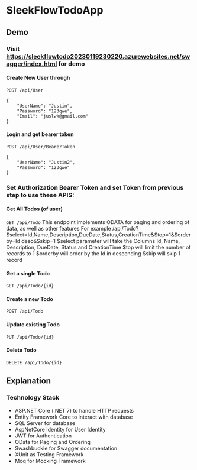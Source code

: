 # SleekFlowTodoApp

## Demo

### Visit https://sleekflowtodo20230119230220.azurewebsites.net/swagger/index.html for demo

#### Create New User through 

`POST /api/User`
```
{
    "UserName": "Justin",
    "Password": "123qwe",
    "Email": "juslwk@gmail.com"
}
```
#### Login and get bearer token

`POST /api/User/BearerToken`
```
{
    "UserName": "Justin2",
    "Password": "123qwe"
}
```
### Set Authorization Bearer Token and set Token from previous step to use these APIS:

#### Get All Todos (of user)

`GET /api/Todo` 
This endpoint implements ODATA for paging and ordering of data, as well as other features
For example
/api/Todo?$select=Id,Name,Description,DueDate,Status,CreationTime&$top=1&$orderby=Id desc&$skip=1
$select parameter will take the Columns Id, Name, Description, DueDate, Status and CreationTime
$top will limit the number of records to 1
$orderby will order by the Id in descending 
$skip will skip 1 record

#### Get a single Todo

`GET /api/Todo/{id}`

#### Create a new Todo

`POST /api/Todo`

#### Update existing Todo

`PUT /api/Todo/{id}`

#### Delete Todo

`DELETE /api/Todo/{id}`


## Explanation

### Technology Stack 
- ASP.NET Core (.NET 7) to handle HTTP requests
- Entity Framework Core to interact with database
- SQL Server for database
- AspNetCore Identity for User Identity
- JWT for Authentication
- OData for Paging and Ordering
- Swashbuckle for Swagger documentation
- XUnit as Testing Framework
- Moq for Mocking Framework
